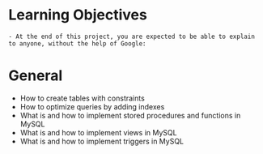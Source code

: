 # Learning Objectives
    - At the end of this project, you are expected to be able to explain to anyone, without the help of Google:

# General
- How to create tables with constraints
- How to optimize queries by adding indexes
- What is and how to implement stored procedures and functions in MySQL
- What is and how to implement views in MySQL
- What is and how to implement triggers in MySQL
